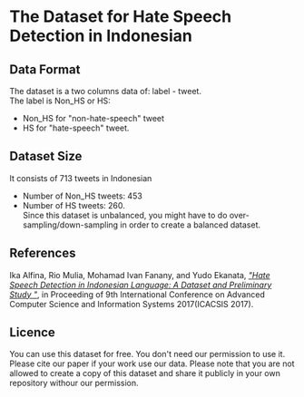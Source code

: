 # The Dataset for Hate Speech Detection in Indonesian

## Data Format
The dataset is a two columns data of: label - tweet.     
The label is Non_HS or HS: 
* Non_HS for "non-hate-speech" tweet    
* HS for "hate-speech" tweet.

## Dataset Size
It consists of 713 tweets in Indonesian
- Number of Non_HS tweets: 453  
- Number of HS tweets: 260.  
Since this dataset is unbalanced, you might have to do over-sampling/down-sampling in order to create a balanced dataset. 

## References
Ika Alfina, Rio Mulia, Mohamad Ivan Fanany, and Yudo Ekanata, [<i>"Hate Speech Detection in Indonesian Language: A Dataset and Preliminary Study
"</i>](https://ieeexplore.ieee.org/abstract/document/8355039), in Proceeding of 9th International Conference on Advanced Computer Science and Information Systems 2017(ICACSIS 2017).

## Licence
You can use this dataset for free. You don't need our permission to use it. Please cite our paper if your work use our data.
Please note that you are not allowed to create a copy of this dataset and share it publicly in your own repository withour our permission.
